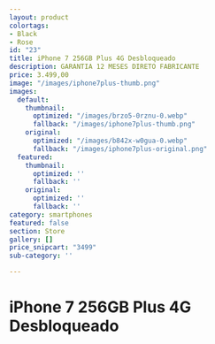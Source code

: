 ```yaml
---
layout: product
colortags:
- Black
- Rose
id: "23"
title: iPhone 7 256GB Plus 4G Desbloqueado
description: GARANTIA 12 MESES DIRETO FABRICANTE
price: 3.499,00
image: "/images/iphone7plus-thumb.png"
images:
  default:
    thumbnail:
      optimized: "/images/brzo5-0rznu-0.webp"
      fallback: "/images/iphone7plus-thumb.png"
    original:
      optimized: "/images/b842x-w0gua-0.webp"
      fallback: "/images/iphone7plus-original.png"
  featured:
    thumbnail:
      optimized: ''
      fallback: ''
    original:
      optimized: ''
      fallback: ''
category: smartphones
featured: false
section: Store
gallery: []
price_snipcart: "3499"
sub-category: ''

---
```

# iPhone 7 256GB Plus 4G Desbloqueado